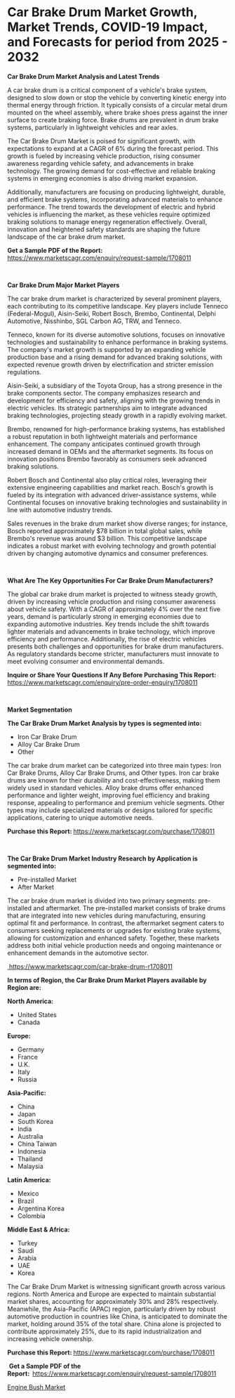 <p><h1>Car Brake Drum Market Growth, Market Trends, COVID-19 Impact, and Forecasts for period from 2025 - 2032</h1></p><p><strong>Car Brake Drum Market Analysis and Latest Trends</strong></p>
<p><p>A car brake drum is a critical component of a vehicle's brake system, designed to slow down or stop the vehicle by converting kinetic energy into thermal energy through friction. It typically consists of a circular metal drum mounted on the wheel assembly, where brake shoes press against the inner surface to create braking force. Brake drums are prevalent in drum brake systems, particularly in lightweight vehicles and rear axles.</p><p>The Car Brake Drum Market is poised for significant growth, with expectations to expand at a CAGR of 6% during the forecast period. This growth is fueled by increasing vehicle production, rising consumer awareness regarding vehicle safety, and advancements in brake technology. The growing demand for cost-effective and reliable braking systems in emerging economies is also driving market expansion. </p><p>Additionally, manufacturers are focusing on producing lightweight, durable, and efficient brake systems, incorporating advanced materials to enhance performance. The trend towards the development of electric and hybrid vehicles is influencing the market, as these vehicles require optimized braking solutions to manage energy regeneration effectively. Overall, innovation and heightened safety standards are shaping the future landscape of the car brake drum market.</p></p>
<p><strong>Get a Sample PDF of the Report:&nbsp;</strong> <a href="https://www.marketscagr.com/enquiry/request-sample/1708011?utm_campaign=2198&utm_medium=2&utm_source=Github&utm_content=ia&utm_term=30032025&utm_id=car-brake-drum">https://www.marketscagr.com/enquiry/request-sample/1708011</a></p>
<p>&nbsp;</p>
<p><strong>Car Brake Drum Major Market Players</strong></p>
<p><p>The car brake drum market is characterized by several prominent players, each contributing to its competitive landscape. Key players include Tenneco (Federal-Mogul), Aisin-Seiki, Robert Bosch, Brembo, Continental, Delphi Automotive, Nisshinbo, SGL Carbon AG, TRW, and Tenneco. </p><p>Tenneco, known for its diverse automotive solutions, focuses on innovative technologies and sustainability to enhance performance in braking systems. The company's market growth is supported by an expanding vehicle production base and a rising demand for advanced braking solutions, with expected revenue growth driven by electrification and stricter emission regulations.</p><p>Aisin-Seiki, a subsidiary of the Toyota Group, has a strong presence in the brake components sector. The company emphasizes research and development for efficiency and safety, aligning with the growing trends in electric vehicles. Its strategic partnerships aim to integrate advanced braking technologies, projecting steady growth in a rapidly evolving market.</p><p>Brembo, renowned for high-performance braking systems, has established a robust reputation in both lightweight materials and performance enhancement. The company anticipates continued growth through increased demand in OEMs and the aftermarket segments. Its focus on innovation positions Brembo favorably as consumers seek advanced braking solutions.</p><p>Robert Bosch and Continental also play critical roles, leveraging their extensive engineering capabilities and market reach. Bosch's growth is fueled by its integration with advanced driver-assistance systems, while Continental focuses on innovative braking technologies and sustainability in line with automotive industry trends.</p><p>Sales revenues in the brake drum market show diverse ranges; for instance, Bosch reported approximately $78 billion in total global sales, while Brembo's revenue was around $3 billion. This competitive landscape indicates a robust market with evolving technology and growth potential driven by changing automotive dynamics and consumer preferences.</p></p>
<p>&nbsp;</p>
<p><strong>What Are The Key Opportunities For Car Brake Drum Manufacturers?</strong></p>
<p><p>The global car brake drum market is projected to witness steady growth, driven by increasing vehicle production and rising consumer awareness about vehicle safety. With a CAGR of approximately 4% over the next five years, demand is particularly strong in emerging economies due to expanding automotive industries. Key trends include the shift towards lighter materials and advancements in brake technology, which improve efficiency and performance. Additionally, the rise of electric vehicles presents both challenges and opportunities for brake drum manufacturers. As regulatory standards become stricter, manufacturers must innovate to meet evolving consumer and environmental demands.</p></p>
<p><strong>Inquire or Share Your Questions If Any Before Purchasing This Report:</strong> <a href="https://www.marketscagr.com/enquiry/pre-order-enquiry/1708011?utm_campaign=2198&utm_medium=2&utm_source=Github&utm_content=ia&utm_term=30032025&utm_id=car-brake-drum">https://www.marketscagr.com/enquiry/pre-order-enquiry/1708011</a></p>
<p>&nbsp;</p>
<p><strong>Market Segmentation</strong></p>
<p><strong>The Car Brake Drum Market Analysis by types is segmented into:</strong></p>
<p><ul><li>Iron Car Brake Drum</li><li>Alloy Car Brake Drum</li><li>Other</li></ul></p>
<p><p>The car brake drum market can be categorized into three main types: Iron Car Brake Drums, Alloy Car Brake Drums, and Other types. Iron car brake drums are known for their durability and cost-effectiveness, making them widely used in standard vehicles. Alloy brake drums offer enhanced performance and lighter weight, improving fuel efficiency and braking response, appealing to performance and premium vehicle segments. Other types may include specialized materials or designs tailored for specific applications, catering to unique automotive needs.</p></p>
<p><strong>Purchase this Report:&nbsp;</strong><a href="https://www.marketscagr.com/purchase/1708011?utm_campaign=2198&utm_medium=2&utm_source=Github&utm_content=ia&utm_term=30032025&utm_id=car-brake-drum">https://www.marketscagr.com/purchase/1708011</a></p>
<p>&nbsp;</p>
<p><strong>The Car Brake Drum Market Industry Research by Application is segmented into:</strong></p>
<p><ul><li>Pre-installed Market</li><li>After Market</li></ul></p>
<p><p>The car brake drum market is divided into two primary segments: pre-installed and aftermarket. The pre-installed market consists of brake drums that are integrated into new vehicles during manufacturing, ensuring optimal fit and performance. In contrast, the aftermarket segment caters to consumers seeking replacements or upgrades for existing brake systems, allowing for customization and enhanced safety. Together, these markets address both initial vehicle production needs and ongoing maintenance or enhancement demands in the automotive sector.</p></p>
<p><a href="https://www.marketscagr.com/car-brake-drum-r1708011?utm_campaign=2198&utm_medium=2&utm_source=Github&utm_content=ia&utm_term=30032025&utm_id=car-brake-drum">&nbsp;https://www.marketscagr.com/car-brake-drum-r1708011</a></p>
<p><strong>In terms of Region, the Car Brake Drum Market Players available by Region are:</strong></p>
<p>
    <p> <strong> North America: </strong>
        <ul>
            <li>United States</li>
            <li>Canada</li>
        </ul>
        </p> 
    <p> <strong> Europe: </strong>
        <ul>
            <li>Germany</li>
            <li>France</li>
            <li>U.K.</li>
            <li>Italy</li>
            <li>Russia</li>
        </ul>
        </p> 
    <p> <strong> Asia-Pacific: </strong>
        <ul>
            <li>China</li>
            <li>Japan</li>
            <li>South Korea</li>
            <li>India</li>
            <li>Australia</li>
            <li>China Taiwan</li>
            <li>Indonesia</li>
            <li>Thailand</li>
            <li>Malaysia</li>
        </ul>
        </p> 
    <p> <strong> Latin America: </strong>
        <ul>
            <li>Mexico</li>
            <li>Brazil</li>
            <li>Argentina Korea</li>
            <li>Colombia</li>
        </ul>
        </p> 
    <p> <strong> Middle East & Africa: </strong>
        <ul>
            <li>Turkey</li>
            <li>Saudi</li>
            <li>Arabia</li>
            <li>UAE</li>
            <li>Korea</li>
        </ul>
    </p>
    </p>
<p><p>The Car Brake Drum Market is witnessing significant growth across various regions. North America and Europe are expected to maintain substantial market shares, accounting for approximately 30% and 28% respectively. Meanwhile, the Asia-Pacific (APAC) region, particularly driven by robust automotive production in countries like China, is anticipated to dominate the market, holding around 35% of the total share. China alone is projected to contribute approximately 25%, due to its rapid industrialization and increasing vehicle ownership.</p></p>
<p><strong>Purchase this Report: </strong><a href="https://www.marketscagr.com/purchase/1708011?utm_campaign=2198&utm_medium=2&utm_source=Github&utm_content=ia&utm_term=30032025&utm_id=car-brake-drum">https://www.marketscagr.com/purchase/1708011</a></p>
<p>&nbsp;<strong>Get a Sample PDF of the Report:&nbsp;&nbsp;</strong><a href="https://www.marketscagr.com/enquiry/request-sample/1708011?utm_campaign=2198&utm_medium=2&utm_source=Github&utm_content=ia&utm_term=30032025&utm_id=car-brake-drum">https://www.marketscagr.com/enquiry/request-sample/1708011</a></p>
<p><strong></strong></p>
<p><p><a href="https://github.com/delindacallegari68/Market-Research-Report-List-1/blob/main/engine-bush-market.md?utm_campaign=2198&utm_medium=2&utm_source=Github&utm_content=ia&utm_term=30032025&utm_id=car-brake-drum">Engine Bush Market</a></p></p>